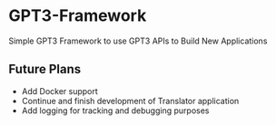 # GPT3-Framework
Simple GPT3 Framework to use GPT3 APIs to Build New Applications

## Future Plans

* Add Docker support
* Continue and finish development of Translator application
* Add logging for tracking and debugging purposes